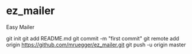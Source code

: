 ez_mailer
=========

Easy Mailer 


git init
git add README.md
git commit -m "first commit"
git remote add origin https://github.com/mruegger/ez_mailer.git
git push -u origin master
